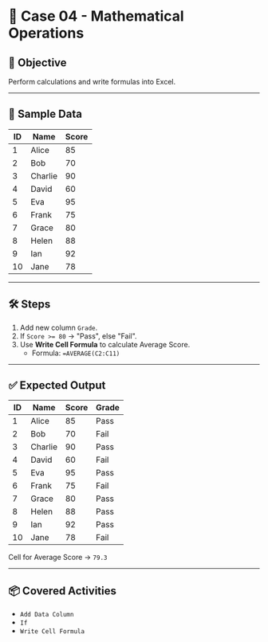 # 📘 Case 04 - Mathematical Operations

## 🎯 Objective
Perform calculations and write formulas into Excel.

---

## 📝 Sample Data
| ID  | Name    | Score |
|-----|---------|-------|
| 1   | Alice   | 85    |
| 2   | Bob     | 70    |
| 3   | Charlie | 90    |
| 4   | David   | 60    |
| 5   | Eva     | 95    |
| 6   | Frank   | 75    |
| 7   | Grace   | 80    |
| 8   | Helen   | 88    |
| 9   | Ian     | 92    |
| 10  | Jane    | 78    |

---

## 🛠️ Steps
1. Add new column `Grade`.
2. If `Score >= 80` → "Pass", else "Fail".
3. Use **Write Cell Formula** to calculate Average Score.
   - Formula: `=AVERAGE(C2:C11)`

---

## ✅ Expected Output
| ID  | Name    | Score | Grade |
|-----|---------|-------|-------|
| 1   | Alice   | 85    | Pass  |
| 2   | Bob     | 70    | Fail  |
| 3   | Charlie | 90    | Pass  |
| 4   | David   | 60    | Fail  |
| 5   | Eva     | 95    | Pass  |
| 6   | Frank   | 75    | Fail  |
| 7   | Grace   | 80    | Pass  |
| 8   | Helen   | 88    | Pass  |
| 9   | Ian     | 92    | Pass  |
| 10  | Jane    | 78    | Fail  |

Cell for Average Score → `79.3`

---

## 📦 Covered Activities
- `Add Data Column`  
- `If`  
- `Write Cell Formula`
